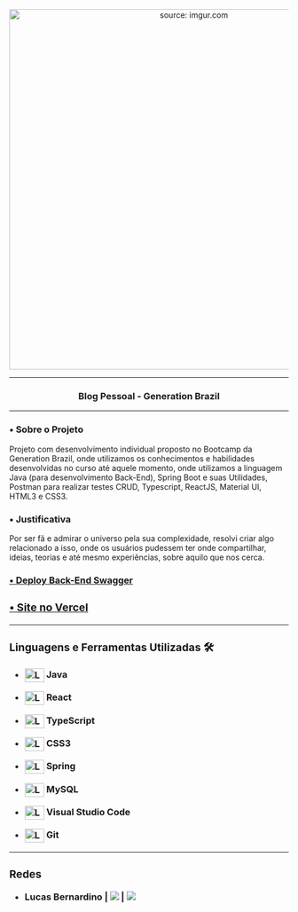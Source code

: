 <div align = "center">
  <img width="650px" src="https://i.imgur.com/CgCCakn.png" title="source: imgur.com"/>
  <hr>
  <h3>
  <p><b>Blog Pessoal - Generation Brazil</b></p>
  </div>

<hr>

### • **Sobre o Projeto**
Projeto com desenvolvimento individual proposto no Bootcamp da Generation Brazil, onde utilizamos os conhecimentos e habilidades desenvolvidas no curso até
aquele momento, onde utilizamos a linguagem Java (para desenvolvimento Back-End), Spring Boot e suas Utilidades, Postman para realizar testes CRUD, Typescript, ReactJS, Material UI, HTML3 e CSS3.

### • **Justificativa**
Por ser fã e admirar o universo pela sua complexidade, resolvi criar algo relacionado a isso, onde os usuários pudessem ter onde compartilhar, ideias, teorias e até mesmo experiências, sobre aquilo que nos cerca.

<h3><b><a href="https://lucasiluminado.herokuapp.com/swagger-ui/" target="_blank"><p target="_blank">• Deploy Back-End Swagger 
<h3><b><a href="https://theuniverse-six.vercel.app/" target="_blank"><p target="_blank">• Site no Vercel</a></b></h3>

<hr>

### **Linguagens e Ferramentas Utilizadas** 🛠

- <img align="center" alt="Lucas-Java" height="25" width="35" src="https://cdn.jsdelivr.net/gh/devicons/devicon/icons/java/java-plain.svg"/> Java
- <img align="center" alt="Lucas-C" height="25" width="35" src="https://cdn.jsdelivr.net/gh/devicons/devicon/icons/react/react-original.svg"/> React
- <img align="center" alt="Lucas-C" height="25" width="35" src="https://cdn.jsdelivr.net/gh/devicons/devicon/icons/typescript/typescript-original.svg"/> TypeScript
- <img align="center" alt="Lucas-C" height="25" width="35" src="https://cdn.jsdelivr.net/gh/devicons/devicon/icons/css3/css3-original.svg"/> CSS3
- <img align="center" alt="Lucas-Spring" height="25" width="35" src="https://cdn.jsdelivr.net/gh/devicons/devicon/icons/spring/spring-original.svg" /> Spring
- <img align="center" alt="Lucas-MySQL" height="25" width="35" src="https://cdn.jsdelivr.net/gh/devicons/devicon/icons/mysql/mysql-original-wordmark.svg"/> MySQL 
- <img align="center" alt="Lucas-Vscode" height="25" width="35" src="https://cdn.jsdelivr.net/gh/devicons/devicon/icons/vscode/vscode-original.svg"/> Visual Studio Code

- <img align="center" alt="Lucas-Git" height="25" width="35" src="https://cdn.jsdelivr.net/gh/devicons/devicon/icons/git/git-original.svg"/> Git

<hr>

### **Redes**
  
- Lucas Bernardino |  <a href="https://www.linkedin.com/in/lucasdevsousa/" target="_blank"><img src="https://img.shields.io/badge/-Linkedin-blue" target="_blank"></a> |  <a href="https://github.com/LucasIluminado" target="_blank"><img src="https://img.shields.io/badge/-Github-gray" target="_blank"></a>  

<br>

